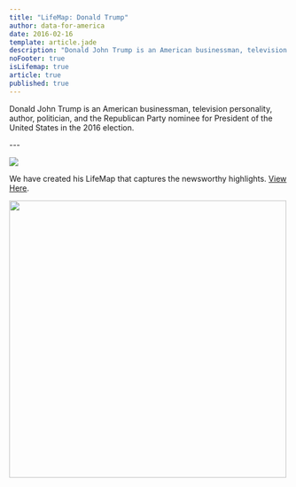 ```yaml
---
title: "LifeMap: Donald Trump"
author: data-for-america
date: 2016-02-16
template: article.jade
description: "Donald John Trump is an American businessman, television personality, author, politician, and the Republican Party nominee for President of the United States in the 2016 election."
noFooter: true
isLifemap: true
article: true
published: true
---
```


<p>
   Donald John Trump is an American businessman, television personality, author, politician, and the Republican Party nominee for President of the United States in the 2016 election.
</p>
---
<p>
<img class="ui medium image" style="margin: 0 auto;" src="http://lifemap.io/img/donaldtrump.gif" />
</p>
<p>
   We have created his LifeMap that captures the newsworthy highlights. <a href="http://lifemap.io/donaldtrump/" target="_blank">View Here</a>.
</p>
<a href="http://lifemap.io/donaldtrump/" target="_blank">
<img class="ui medium image" style="width:500px; margin: 0 auto;" src="/img/lifemap/donaldtrump.jpg" />
</a>
